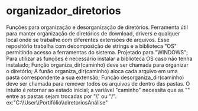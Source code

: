 # organizador_diretorios
Funções para organização e desorganização de diretórios. Ferramenta útil para manter organização de diretórios de download, drivers  e qualquer local onde se trabalhe com diferentes extensões de arquivos. Esse repositório trabalha com decomposição de strings e a biblioteca "OS" permitindo acesso a ferramentas do sistema. Projetado para "WINDOWS";
Para utilizar as funções é necessário instalar a biblioteca OS caso não tenha instalado;
Função organiza_dir(caminho) deve ser chamada para organizar o diretório;
A funão organiza_dir(caminho) aloca cada arquivo em uma pasta correspondente a sua extensão;
Função desorganiza_dir(caminho) deve ser chamada para remover todos os arquivos de dentro das pastas. O intuito é retornar ao estado inicial;
a variável "caminho" necessita que as "\" entre as pastas sejam trocadas por "\\" ou "/". ex:"C:\\\User\\\Portifólio\\\diretoriosAnálise"
